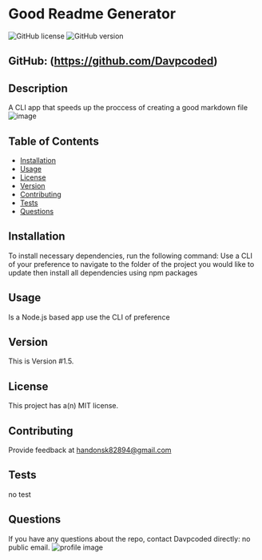 
# Good Readme Generator
![GitHub license](https://img.shields.io/badge/license-MIT-blue.svg) ![GitHub version](https://img.shields.io/badge/version-1.5-orange.svg)  
## GitHub: (https://github.com/Davpcoded)
## Description
A CLI app that speeds up the proccess of creating a good markdown file
![image](https://github.com/Davpcoded/GoodReadmeGenerator/Assets/Screenshot(36).png)
## Table of Contents
* [Installation](#installation)
* [Usage](#usage)
* [License](#license)
* [Version](#version)
* [Contributing](#contributing)
* [Tests](#tests)
* [Questions](#questions)
## Installation
To install necessary dependencies, run the following command:
Use a CLI of your preference to navigate to the folder of the project you would like to update then install all dependencies using npm packages
## Usage
Is a Node.js based app use the CLI of preference
## Version
This is Version #1.5.
## License
This project has a(n) MIT license.
  
## Contributing
Provide feedback at handonsk82894@gmail.com
## Tests
no test
## Questions
If you have any questions about the repo, contact Davpcoded directly: no public email. ![profile image](https://avatars3.githubusercontent.com/u/59517522?v=4&s=100)

